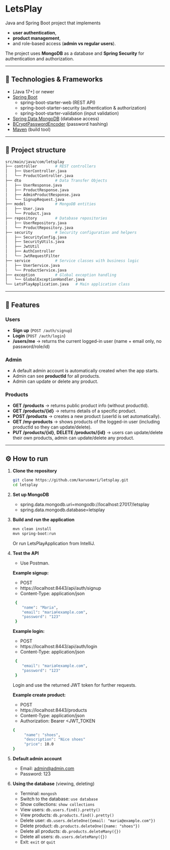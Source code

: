 # LetsPlay

Java and Spring Boot project that implements 
- **user authentication**, 
- **product management**, 
- and role-based access (**admin vs regular users**).  

The project uses **MongoDB** as a database and **Spring Security** for authentication and authorization.

---

## 🚀 Technologies & Frameworks

- [Java 17+] or newer
- [Spring Boot](https://spring.io/projects/spring-boot)
    - spring-boot-starter-web (REST API)
    - spring-boot-starter-security (authentication & authorization)
    - spring-boot-starter-validation (input validation)
- [Spring Data MongoDB](https://spring.io/projects/spring-data-mongodb) (database access)
- [BCryptPasswordEncoder](https://docs.spring.io/spring-security/reference/features/authentication/password-storage.html) (password hashing)
- [Maven](https://maven.apache.org/) (build tool)

---

## 📂 Project structure

```bash
src/main/java/com/letsplay
├── controller        # REST controllers
│   ├── UserController.java
│   └── ProductController.java
├── dto               # Data Transfer Objects
│   ├── UserResponse.java
│   ├── ProductResponse.java
│   ├── AdminProductResponse.java
│   └── SignupRequest.java
├── model             # MongoDB entities
│   ├── User.java
│   └── Product.java
├── repository        # Database repositories
│   ├── UserRepository.java
│   └── ProductRepository.java
├── security          # Security configuration and helpers
│   ├── SecurityConfig.java
│   ├── SecurityUtils.java
│   ├── JwtUtil
│   ├── AuthController
│   └── JwtRequestFilter
├── service           # Service classes with business logic
│   ├── UserService.java
│   └── ProductService.java
├── exception         # Global exception handling
│   └── GlobalExceptionHandler.java
└── LetsPlayApplication.java   # Main application class
```

---

## 🔑 Features

### Users
- **Sign up** (`POST /auth/signup`)
- **Login** (`POST /auth/login`)
- **/users/me** → returns the current logged-in user (name + email only, no password/role/id)

### Admin
- A default admin account is automatically created when the app starts.
- Admin can see **productId** for all products.
- Admin can update or delete any product.

### Products
- **GET /products** → returns public product info (without productId).
- **GET /products/{id}** → returns details of a specific product.
- **POST /products** → creates a new product (userId is set automatically).
- **GET /my-products** → shows products of the logged-in user (including productId so they can update/delete).
- **PUT /products/{id}**, **DELETE /products/{id}** → users can update/delete their own products, admin can update/delete any product.

---

## ⚙️ How to run

1. **Clone the repository**
   ```bash
   git clone https://github.com/karusmari/letsplay.git
   cd letsplay

2. **Set up MongoDB**
   - spring.data.mongodb.uri=mongodb://localhost:27017/letsplay
   - spring.data.mongodb.database=letsplay

3. **Build and run the application**
   ```bash
   mvn clean install
   mvn spring-boot:run
   ```
   Or run LetsPlayApplication from IntelliJ.

4. **Test the API**
   - Use Postman.

   **Example signup:**
   - POST
   - https://localhost:8443/api/auth/signup
   - Content-Type: application/json

   ```bash
    {
       "name": "Maria",
       "email": "maria©example.com", 
       "password": "123"
    }
   ```
     
    **Example login:**
    - POST
    - https://localhost:8443/api/auth/login
    - Content-Type: application/json
   
    ```bash
     {
        "email": "maria©example.com", 
        "password": "123"
     }
    ```
   
    Login and use the returned JWT token for further requests.

      **Example create product:**
      - POST
      - https://localhost:8443/products
      - Content-Type: application/json
      - Authorization: Bearer <JWT_TOKEN
   
    ```bash
    {
         "name": "shoes",
         "description": "Nice shoes"
         "price": 10.0
    }
    ```

5. **Default admin account**
   - Email: admin@admin.com
   - Password: 123

    
6. **Using the database** (viewing, deleting)
    - Terminal: `mongosh`
    - Switch to the database: `use database`
    - Show collections: `show collections`
    - View users: `db.users.find().pretty()`
    - View products: `db.products.find().pretty()`
    - Delete user: `db.users.deleteOne({email: "maria@example.com"})`
    - Delete product: `db.products.deleteOne({name: "shoes"})`
    - Delete all products: `db.products.deleteMany({})`
    - Delete all users: `db.users.deleteMany({})`
    - Exit: `exit` or `quit`
   
